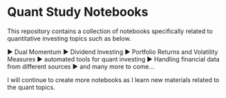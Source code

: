 # Quant Study Notebooks

This repository contains a collection of notebooks specifically related to quantitative investing topics such as below.

▶ Dual Momentum
▶ Dividend Investing
▶ Portfolio Returns and Volatility Measures
▶ automated tools for quant investing
▶ Handling financial data from different sources
▶ and many more to come...

I will continue to create more notebooks as I learn new materials related to the quant topics.

